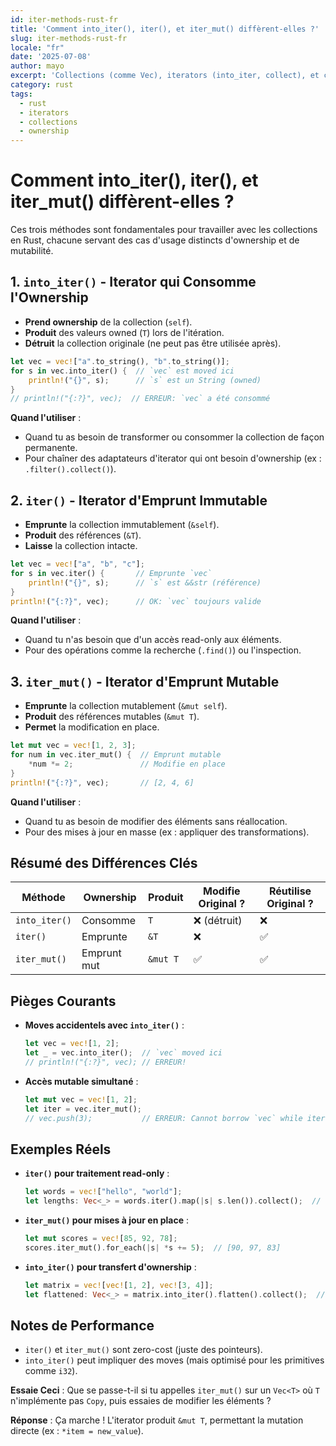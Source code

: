 ```yaml
---
id: iter-methods-rust-fr
title: 'Comment into_iter(), iter(), et iter_mut() diffèrent-elles ?'
slug: iter-methods-rust-fr
locale: "fr"
date: '2025-07-08'
author: mayo
excerpt: 'Collections (comme Vec), iterators (into_iter, collect), et concepts associés'
category: rust
tags:
  - rust
  - iterators
  - collections
  - ownership
---
```


# Comment into_iter(), iter(), et iter_mut() diffèrent-elles ?

Ces trois méthodes sont fondamentales pour travailler avec les collections en Rust, chacune servant des cas d'usage distincts d'ownership et de mutabilité.

## 1. `into_iter()` - Iterator qui Consomme l'Ownership

- **Prend ownership** de la collection (`self`).
- **Produit** des valeurs owned (`T`) lors de l'itération.
- **Détruit** la collection originale (ne peut pas être utilisée après).

```rust
let vec = vec!["a".to_string(), "b".to_string()];
for s in vec.into_iter() {  // `vec` est moved ici
    println!("{}", s);      // `s` est un String (owned)
}
// println!("{:?}", vec);  // ERREUR: `vec` a été consommé
```

**Quand l'utiliser** :
- Quand tu as besoin de transformer ou consommer la collection de façon permanente.
- Pour chaîner des adaptateurs d'iterator qui ont besoin d'ownership (ex : `.filter().collect()`).

## 2. `iter()` - Iterator d'Emprunt Immutable

- **Emprunte** la collection immutablement (`&self`).
- **Produit** des références (`&T`).
- **Laisse** la collection intacte.

```rust
let vec = vec!["a", "b", "c"];
for s in vec.iter() {       // Emprunte `vec`
    println!("{}", s);      // `s` est &&str (référence)
}
println!("{:?}", vec);      // OK: `vec` toujours valide
```

**Quand l'utiliser** :
- Quand tu n'as besoin que d'un accès read-only aux éléments.
- Pour des opérations comme la recherche (`.find()`) ou l'inspection.

## 3. `iter_mut()` - Iterator d'Emprunt Mutable

- **Emprunte** la collection mutablement (`&mut self`).
- **Produit** des références mutables (`&mut T`).
- **Permet** la modification en place.

```rust
let mut vec = vec![1, 2, 3];
for num in vec.iter_mut() {  // Emprunt mutable
    *num *= 2;               // Modifie en place
}
println!("{:?}", vec);       // [2, 4, 6]
```

**Quand l'utiliser** :
- Quand tu as besoin de modifier des éléments sans réallocation.
- Pour des mises à jour en masse (ex : appliquer des transformations).

## Résumé des Différences Clés

| Méthode       | Ownership     | Produit    | Modifie Original ? | Réutilise Original ? |
|---------------|---------------|------------|--------------------|---------------------|
| `into_iter()` | Consomme      | `T`        | ❌ (détruit)        | ❌                  |
| `iter()`      | Emprunte      | `&T`       | ❌                 | ✅                  |
| `iter_mut()`  | Emprunt mut   | `&mut T`   | ✅                 | ✅                  |

## Pièges Courants

- **Moves accidentels avec `into_iter()`** :
  ```rust
  let vec = vec![1, 2];
  let _ = vec.into_iter();  // `vec` moved ici
  // println!("{:?}", vec); // ERREUR!
  ```

- **Accès mutable simultané** :
  ```rust
  let mut vec = vec![1, 2];
  let iter = vec.iter_mut();
  // vec.push(3);           // ERREUR: Cannot borrow `vec` while iterator exists
  ```

## Exemples Réels

- **`iter()` pour traitement read-only** :
  ```rust
  let words = vec!["hello", "world"];
  let lengths: Vec<_> = words.iter().map(|s| s.len()).collect();  // [5, 5]
  ```

- **`iter_mut()` pour mises à jour en place** :
  ```rust
  let mut scores = vec![85, 92, 78];
  scores.iter_mut().for_each(|s| *s += 5);  // [90, 97, 83]
  ```

- **`into_iter()` pour transfert d'ownership** :
  ```rust
  let matrix = vec![vec![1, 2], vec![3, 4]];
  let flattened: Vec<_> = matrix.into_iter().flatten().collect();  // [1, 2, 3, 4]
  ```

## Notes de Performance

- `iter()` et `iter_mut()` sont zero-cost (juste des pointeurs).
- `into_iter()` peut impliquer des moves (mais optimisé pour les primitives comme `i32`).

**Essaie Ceci** : Que se passe-t-il si tu appelles `iter_mut()` sur un `Vec<T>` où `T` n'implémente pas `Copy`, puis essaies de modifier les éléments ?

**Réponse** : Ça marche ! L'iterator produit `&mut T`, permettant la mutation directe (ex : `*item = new_value`).